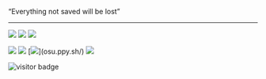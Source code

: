 
“Everything not saved will be lost”

---

[![](https://img.shields.io/badge/Windows-10-red?style=flat-square&logo=Windows)](https://www.microsoft.com/windows/windows-11)
[![](https://img.shields.io/badge/Intellij-IDEA-red?style=flat-square&logo=IntelliJIDEA)](https://www.jetbrains.com/)
[![](https://img.shields.io/badge/VSCode-25aef3?style=flat-square&logo=VisualStudioCode)](https://code.visualstudio.com/)

[![](https://img.shields.io/badge/OnePlus3T-2d333b?style=flat-square&logo=oneplus&logoColor=ffffff)](https://www.oneplus.com/)
[![](https://img.shields.io/badge/steam-0c4c7d?style=flat-square&logo=Steam)](www.steampowered.com)
[![](https://img.shields.io/badge/OSU!-E0234E?style=flat-square&logo=osu!)](osu.ppy.sh/)
[![](https://img.shields.io/badge/NintendoSwitch-e60012?style=flat-square&logo=NintendoSwitch)](https://www.nintendo.com/)



<p align="">
  <img src="https://visitor-badge.glitch.me/badge?page_id=captain5.captain5" alt="visitor badge"/>
</p>
